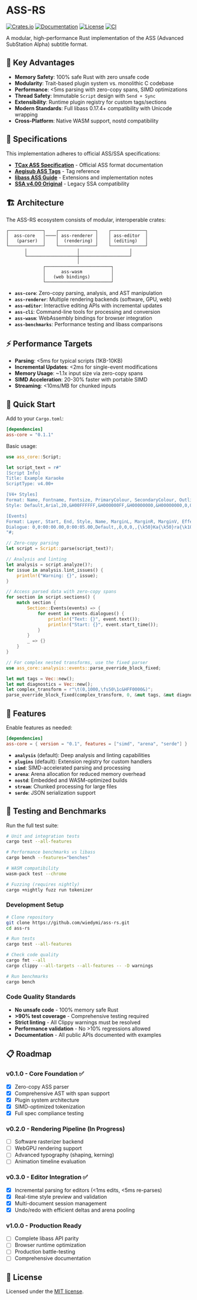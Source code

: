 # ASS-RS

[![Crates.io](https://img.shields.io/crates/v/ass-core.svg)](https://crates.io/crates/ass-core)
[![Documentation](https://docs.rs/ass-core/badge.svg)](https://docs.rs/ass-core)
[![License](https://img.shields.io/badge/license-MIT-blue.svg)](LICENSE)
[![CI](https://github.com/wiedymi/ass-rs/workflows/CI/badge.svg)](https://github.com/wiedymi/ass-rs/actions)

A modular, high-performance Rust implementation of the ASS (Advanced SubStation Alpha) subtitle format.

## 🚀 Key Advantages

- **Memory Safety**: 100% safe Rust with zero unsafe code
- **Modularity**: Trait-based plugin system vs. monolithic C codebase
- **Performance**: <5ms parsing with zero-copy spans, SIMD optimizations
- **Thread Safety**: Immutable `Script` design with `Send + Sync`
- **Extensibility**: Runtime plugin registry for custom tags/sections
- **Modern Standards**: Full libass 0.17.4+ compatibility with Unicode wrapping
- **Cross-Platform**: Native WASM support, nostd compatibility

## 📖 Specifications

This implementation adheres to official ASS/SSA specifications:

- **[TCax ASS Specification](http://www.tcax.org/docs/ass-specs.htm)** - Official ASS format documentation
- **[Aegisub ASS Tags](https://aegisub.org/docs/latest/ass_tags/)** -  Tag reference
- **[libass ASS Guide](https://github.com/libass/libass/wiki/ASS-File-Format-Guide)** - Extensions and implementation notes
- **[SSA v4.00 Original](http://www.eswat.demon.co.uk/)** - Legacy SSA compatibility

## 🏗️ Architecture

The ASS-RS ecosystem consists of modular, interoperable crates:

```
┌─────────────┐    ┌──────────────┐    ┌─────────────┐
│  ass-core   │────│ ass-renderer │    │ ass-editor  │
│   (parser)  │    │  (rendering) │    │ (editing)   │
└─────────────┘    └──────────────┘    └─────────────┘
       │                   │                   │
       └───────────────────┼───────────────────┘
                           │
              ┌─────────────────────────┐
              │      ass-wasm           │
              │   (web bindings)        │
              └─────────────────────────┘
```

- **`ass-core`**: Zero-copy parsing, analysis, and AST manipulation
- **`ass-renderer`**: Multiple rendering backends (software, GPU, web)
- **`ass-editor`**: Interactive editing APIs with incremental updates
- **`ass-cli`**: Command-line tools for processing and conversion
- **`ass-wasm`**: WebAssembly bindings for browser integration
- **`ass-benchmarks`**: Performance testing and libass comparisons

## ⚡ Performance Targets

- **Parsing**: <5ms for typical scripts (1KB-10KB)
- **Incremental Updates**: <2ms for single-event modifications
- **Memory Usage**: ~1.1x input size via zero-copy spans
- **SIMD Acceleration**: 20-30% faster with portable SIMD
- **Streaming**: <10ms/MB for chunked inputs


## 🎯 Quick Start

Add to your `Cargo.toml`:

```toml
[dependencies]
ass-core = "0.1.1"
```

Basic usage:

```rust
use ass_core::Script;

let script_text = r#"
[Script Info]
Title: Example Karaoke
ScriptType: v4.00+

[V4+ Styles]
Format: Name, Fontname, Fontsize, PrimaryColour, SecondaryColour, OutlineColour, BackColour, Bold, Italic, Underline, StrikeOut, ScaleX, ScaleY, Spacing, Angle, BorderStyle, Outline, Shadow, Alignment, MarginL, MarginR, MarginV, Encoding
Style: Default,Arial,20,&H00FFFFFF,&H000000FF,&H00000000,&H00000000,0,0,0,0,100,100,0,0,1,2,0,2,10,10,10,1

[Events]
Format: Layer, Start, End, Style, Name, MarginL, MarginR, MarginV, Effect, Text
Dialogue: 0,0:00:00.00,0:00:05.00,Default,,0,0,0,,{\k50}Ka{\k50}ra{\k100}oke
"#;

// Zero-copy parsing
let script = Script::parse(script_text)?;

// Analysis and linting
let analysis = script.analyze()?;
for issue in analysis.lint_issues() {
    println!("Warning: {}", issue);
}

// Access parsed data with zero-copy spans
for section in script.sections() {
    match section {
        Section::Events(events) => {
            for event in events.dialogues() {
                println!("Text: {}", event.text());
                println!("Start: {}", event.start_time());
            }
        }
        _ => {}
    }
}

// For complex nested transforms, use the fixed parser
use ass_core::analysis::events::parse_override_block_fixed;

let mut tags = Vec::new();
let mut diagnostics = Vec::new();
let complex_transform = r"\t(0,1000,\fs50\1c&HFF0000&)";
parse_override_block_fixed(complex_transform, 0, &mut tags, &mut diagnostics);
```

## 🔧 Features

Enable features as needed:

```toml
[dependencies]
ass-core = { version = "0.1", features = ["simd", "arena", "serde"] }
```

- **`analysis`** (default): Deep analysis and linting capabilities
- **`plugins`** (default): Extension registry for custom handlers
- **`simd`**: SIMD-accelerated parsing and processing
- **`arena`**: Arena allocation for reduced memory overhead
- **`nostd`**: Embedded and WASM-optimized builds
- **`stream`**: Chunked processing for large files
- **`serde`**: JSON serialization support

## 🧪 Testing and Benchmarks

Run the full test suite:

```bash
# Unit and integration tests
cargo test --all-features

# Performance benchmarks vs libass
cargo bench --features="benches"

# WASM compatibility
wasm-pack test --chrome

# Fuzzing (requires nightly)
cargo +nightly fuzz run tokenizer
```

### Development Setup

```bash
# Clone repository
git clone https://github.com/wiedymi/ass-rs.git
cd ass-rs

# Run tests
cargo test --all-features

# Check code quality
cargo fmt --all
cargo clippy --all-targets --all-features -- -D warnings

# Run benchmarks
cargo bench
```

### Code Quality Standards

- **No unsafe code** - 100% memory safe Rust
- **>90% test coverage** - Comprehensive testing required
- **Strict linting** - All Clippy warnings must be resolved
- **Performance validation** - No >10% regressions allowed
- **Documentation** - All public APIs documented with examples

## 📋 Roadmap

### v0.1.0 - Core Foundation ✅
- [x] Zero-copy ASS parser
- [x] Comprehensive AST with span support
- [x] Plugin system architecture
- [x] SIMD-optimized tokenization
- [x] Full spec compliance testing

### v0.2.0 - Rendering Pipeline (In Progress)
- [ ] Software rasterizer backend
- [ ] WebGPU rendering support
- [ ] Advanced typography (shaping, kerning)
- [ ] Animation timeline evaluation

### v0.3.0 - Editor Integration ✅
- [x] Incremental parsing for editors (<1ms edits, <5ms re-parses)
- [x] Real-time style preview and validation
- [x] Multi-document session management  
- [x] Undo/redo with efficient deltas and arena pooling

### v1.0.0 - Production Ready
- [ ] Complete libass API parity
- [ ] Browser runtime optimization
- [ ] Production battle-testing
- [ ] Comprehensive documentation

## 📄 License

Licensed under the [MIT license](LICENSE).
